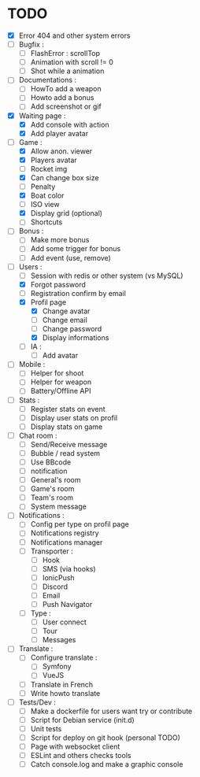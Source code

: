 TODO
====

- [X] Error 404 and other system errors
- [ ] Bugfix :
	- [ ] FlashError : scrollTop
	- [ ] Animation with scroll != 0
	- [ ] Shot while a animation
- [ ] Documentations :
	- [ ] HowTo add a weapon
	- [ ] Howto add a bonus
	- [ ] Add screenshot or gif
- [X] Waiting page :
    - [X] Add console with action
    - [X] Add player avatar
- [ ] Game :
    - [X] Allow anon. viewer
    - [X] Players avatar
    - [ ] Rocket img
    - [X] Can change box size
    - [ ] Penalty
    - [X] Boat color
    - [ ] ISO view
    - [X] Display grid (optional)
    - [ ] Shortcuts
- [ ] Bonus :
    - [ ] Make more bonus
	- [ ] Add some trigger for bonus
	- [ ] Add event (use, remove)
- [ ] Users :
	- [ ] Session with redis or other system (vs MySQL)
    - [X] Forgot password
    - [ ] Registration confirm by email
    - [X] Profil page
        - [X] Change avatar
        - [ ] Change email
        - [ ] Change password
        - [X] Display informations
	- [ ] IA :
		- [ ] Add avatar
- [ ] Mobile :
    - [ ] Helper for shoot
    - [ ] Helper for weapon
    - [ ] Battery/Offline API
- [ ] Stats :
    - [ ] Register stats on event
    - [ ] Display user stats on profil
    - [ ] Display stats on game
- [ ] Chat room :
	- [ ] Send/Receive message
	- [ ] Bubble / read system
    - [ ] Use BBcode
    - [ ] notification
    - [ ] General's room
    - [ ] Game's room
    - [ ] Team's room
    - [ ] System message
- [ ] Notifications :
    - [ ] Config per type on profil page
	- [ ] Notifications registry
	- [ ] Notifications manager
    - [ ] Transporter :
        - [ ] Hook
        - [ ] SMS (via hooks)
        - [ ] IonicPush
        - [ ] Discord
        - [ ] Email
        - [ ] Push Navigator
    - [ ] Type :
        - [ ] User connect
        - [ ] Tour
        - [ ] Messages
- [ ] Translate :
	- [ ] Configure translate :
		- [ ] Symfony
		- [ ] VueJS
	- [ ] Translate in French
	- [ ] Write howto translate
- [ ] Tests/Dev :
	- [ ] Make a dockerfile for users want try or contribute
	- [ ] Script for Debian service (init.d)
	- [ ] Unit tests
	- [ ] Script for deploy on git hook (personal TODO)
	- [ ] Page with websocket client
	- [ ] ESLint and others checks tools
	- [ ] Catch console.log and make a graphic console

